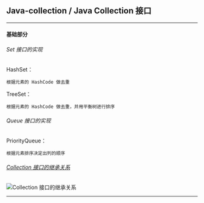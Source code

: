 ## Java-collection / Java Collection 接口

---
#### 基础部分

###### Set 接口的实现

HashSet：

    根据元素的 HashCode 做去重

TreeSet：

    根据元素的 HashCode 做去重，并用平衡树进行排序

###### Queue 接口的实现

PriorityQueue：

    根据元素排序决定出列的顺序

###### [Collection 接口的继承关系](https://github.com/bourneo/self-cultivation-of-a-software-engineer/blob/master/7_image/java/Java-collection.webp)


![Collection 接口的继承关系](https://github.com/bourneo/self-cultivation-of-a-software-engineer/blob/master/7_image/java/Java-collection.webp)





---










